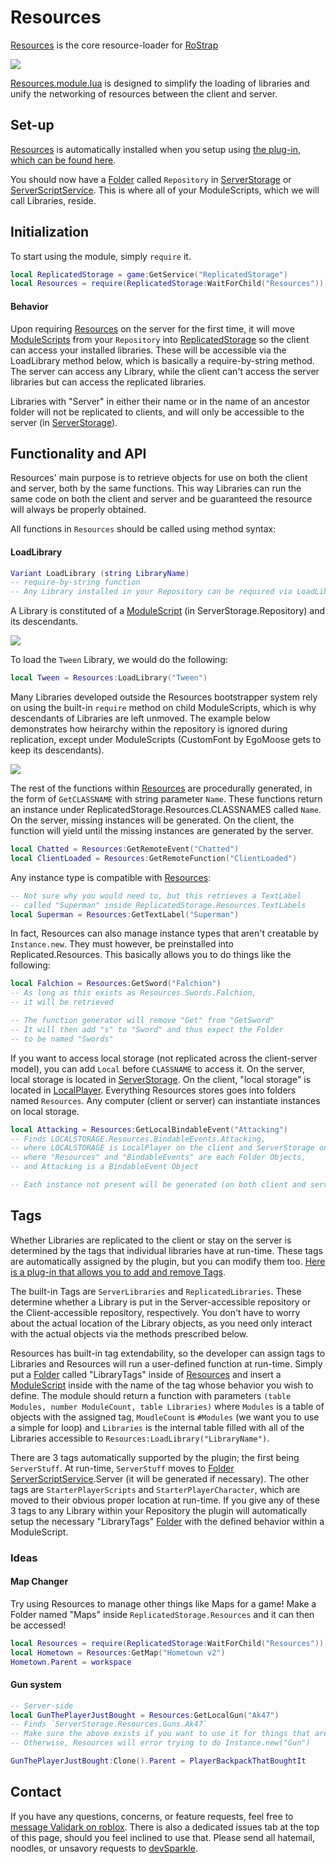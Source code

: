 # Resources
[Resources](https://github.com/RoStrap/Resources/blob/master/Resources.module.lua) is the core resource-loader for [RoStrap](https://www.roblox.com/library/725884332/RoStrap)

![](https://avatars1.githubusercontent.com/u/22812966?v=4&s=100)

[Resources.module.lua](https://github.com/RoStrap/Resources/blob/master/Resources.module.lua) is designed to simplify the loading of libraries and unify the networking of resources between the client and server.

## Set-up
[Resources](https://github.com/RoStrap/Resources/blob/master/Resources.module.lua) is automatically installed when you setup using [the plug-in, which can be found here](https://www.roblox.com/library/725884332/RoStrap).

You should now have a [Folder](http://wiki.roblox.com/index.php?title=API:Class/Folder) called `Repository` in [ServerStorage](http://wiki.roblox.com/index.php?title=API:Class/ServerStorage) or [ServerScriptService](http://wiki.roblox.com/index.php?title=API:Class/ServerScriptService). This is where all of your ModuleScripts, which we will call Libraries, reside.
## Initialization
To start using the module, simply `require` it.
```lua
local ReplicatedStorage = game:GetService("ReplicatedStorage")
local Resources = require(ReplicatedStorage:WaitForChild("Resources"))
```
#### Behavior
Upon requiring [Resources](https://github.com/RoStrap/Resources/blob/master/Resources.module.lua) on the server for the first time, it will move [ModuleScripts](http://wiki.roblox.com/index.php?title=API:Class/ModuleScript) from your `Repository` into [ReplicatedStorage](http://wiki.roblox.com/index.php?title=API:Class/ReplicatedStorage) so the client can access your installed libraries. These will be accessible via the LoadLibrary method below, which is basically a require-by-string method. The server can access any Library, while the client can't access the server libraries but can access the replicated libraries.

Libraries with "Server" in either their name or in the name of an ancestor folder will not be replicated to clients, and will only be accessible to the server (in [ServerStorage](http://wiki.roblox.com/index.php?title=API:Class/ServerStorage)).

## Functionality and API
Resources' main purpose is to retrieve objects for use on both the client and server, both by the same functions. This way Libraries can run the same code on both the client and server and be guaranteed the resource will always be properly obtained.

All functions in `Resources` should be called using method syntax:

#### LoadLibrary
```lua
Variant LoadLibrary (string LibraryName)
-- require-by-string function
-- Any Library installed in your Repository can be required via LoadLibrary(LibraryName)
```
A Library is constituted of a [ModuleScript](http://wiki.roblox.com/index.php?title=API:Class/ModuleScript) (in ServerStorage.Repository) and its descendants.

![](https://image.prntscr.com/image/hLnGGl3JST_vAZYnYadrGg.png)

To load the `Tween` Library, we would do the following:
```lua
local Tween = Resources:LoadLibrary("Tween")
```
Many Libraries developed outside the Resources bootstrapper system rely on using the built-in `require` method on child ModuleScripts, which is why descendants of Libraries are left unmoved. The example below demonstrates how heirarchy within the repository is ignored during replication, except under ModuleScripts (CustomFont by EgoMoose gets to keep its descendants).

![](https://image.prntscr.com/image/ZonjgCDFQLabru0xbMBUNQ.png)

The rest of the functions within [Resources](https://github.com/RoStrap/Resources/blob/master/Resources.module.lua) are procedurally generated, in the form of `GetCLASSNAME` with string parameter `Name`. These functions return an instance under ReplicatedStorage.Resources.CLASSNAMES called `Name`. On the server, missing instances will be generated. On the client, the function will yield until the missing instances are generated by the server.
```lua
local Chatted = Resources:GetRemoteEvent("Chatted")
local ClientLoaded = Resources:GetRemoteFunction("ClientLoaded")
```

Any instance type is compatible with [Resources](https://github.com/RoStrap/Resources/blob/master/Resources.module.lua):

```lua
-- Not sure why you would need to, but this retrieves a TextLabel
-- called "Superman" inside ReplicatedStorage.Resources.TextLabels
local Superman = Resources:GetTextLabel("Superman")
```
In fact, Resources can also manage instance types that aren't creatable by `Instance.new`. They must however, be preinstalled into Replicated.Resources. This basically allows you to do things like the following:
```lua
local Falchion = Resources:GetSword("Falchion")
-- As long as this exists as Resources.Swords.Falchion,
-- it will be retrieved

-- The function generator will remove "Get" from "GetSword"
-- It will then add "s" to "Sword" and thus expect the Folder
-- to be named "Swords"
```

If you want to access local storage (not replicated across the client-server model), you can add `Local` before `CLASSNAME` to access it. On the server, local storage is located in [ServerStorage](http://wiki.roblox.com/index.php?title=API:Class/ServerStorage). On the client, "local storage" is located in [LocalPlayer](http://wiki.roblox.com/index.php?title=API:Class/Players/LocalPlayer). Everything Resources stores goes into folders named `Resources`. Any computer (client or server) can instantiate instances on local storage.

```lua
local Attacking = Resources:GetLocalBindableEvent("Attacking")
-- Finds LOCALSTORAGE.Resources.BindableEvents.Attacking,
-- where LOCALSTORAGE is LocalPlayer on the client and ServerStorage on the Server,
-- where "Resources" and "BindableEvents" are each Folder Objects,
-- and Attacking is a BindableEvent Object

-- Each instance not present will be generated (on both client and server)
```
## Tags
Whether Libraries are replicated to the client or stay on the server is determined by the tags that individual libraries have at run-time. These tags are automatically assigned by the plugin, but you can modify them too. [Here is a plug-in that allows you to add and remove Tags](https://www.roblox.com/library/948084095/TagPlugin).

The built-in Tags are `ServerLibraries` and `ReplicatedLibraries`. These determine whether a Library is put in the Server-accessible repository or the Client-accessible repository, respectively. You don't have to worry about the actual location of the Library objects, as you need only interact with the actual objects via the methods prescribed below.

Resources has built-in tag extendability, so the developer can assign tags to Libraries and Resources will run a user-defined function at run-time. Simply put a [Folder](http://wiki.roblox.com/index.php?title=API:Class/Folder) called "LibraryTags" inside of [Resources](https://github.com/RoStrap/Resources/blob/master/Resources.module.lua) and insert a [ModuleScript](http://wiki.roblox.com/index.php?title=API:Class/ModuleScript) inside with the name of the tag whose behavior you wish to define. The module should return a function with parameters `(table Modules, number ModuleCount, table Libraries)` where `Modules` is a table of objects with the assigned tag, `MoudleCount` is `#Modules` (we want you to use a simple for loop) and `Libraries` is the internal table filled with all of the Libraries accessible to `Resources:LoadLibrary("LibraryName")`.

There are 3 tags automatically supported by the plugin; the first being `ServerStuff`. At run-time, `ServerStuff` moves to [Folder](http://wiki.roblox.com/index.php?title=API:Class/Folder) [ServerScriptService](http://wiki.roblox.com/index.php?title=API:Class/ServerScriptService).Server (it will be generated if necessary). The other tags are `StarterPlayerScripts` and `StarterPlayerCharacter`, which are moved to their obvious proper location at run-time. If you give any of these 3 tags to any Library within your Repository the plugin will automatically setup the necessary "LibraryTags" [Folder](http://wiki.roblox.com/index.php?title=API:Class/Folder) with the defined behavior within a ModuleScript.

### Ideas
#### Map Changer
Try using Resources to manage other things like Maps for a game! Make a Folder named "Maps" inside `ReplicatedStorage.Resources` and it can then be accessed!
```lua
local Resources = require(ReplicatedStorage:WaitForChild("Resources"))
local Hometown = Resources:GetMap("Hometown v2")
Hometown.Parent = workspace
```
#### Gun system
```lua
-- Server-side
local GunThePlayerJustBought = Resources:GetLocalGun("Ak47")
-- Finds `ServerStorage.Resources.Guns.Ak47`
-- Make sure the above exists if you want to use it for things that are not valid Roblox Classes
-- Otherwise, Resources will error trying to do Instance.new("Gun")

GunThePlayerJustBought:Clone().Parent = PlayerBackpackThatBoughtIt
```

## Contact
If you have any questions, concerns, or feature requests, feel free to [message Validark on roblox](https://www.roblox.com/messages/compose?recipientId=2966752). There is also a dedicated issues tab at the top of this page, should you feel inclined to use that. Please send all hatemail, noodles, or unsavory requests to [devSparkle](https://www.roblox.com/messages/compose?recipientId=1631699).
